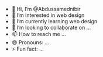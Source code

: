 - 👋 Hi, I’m @Abdussamednibir
- 👀 I’m interested in web design 
- 🌱 I’m currently learning web design 
- 💞️ I’m looking to collaborate on ...
- 📫 How to reach me ...
- 😄 Pronouns: ...
- ⚡ Fun fact: ...

<!---
Abdussamednibir/Abdussamednibir is a ✨ special ✨ repository because its `README.md` (this file) appears on your GitHub profile.
You can click the Preview link to take a look at your changes.
--->
